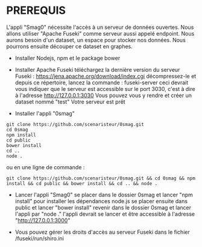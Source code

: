 # PREREQUIS
L'appli "Smag0" nécessite l'accès à un serveur de données ouvertes.
Nous allons utiliser "Apache Fuseki" comme serveur aussi appelé endpoint.
Nous aurons besoin d'un dataset, un espace pour stocker nos données.
Nous pourrons ensuite découper ce dataset en graphes.

- Installer Nodejs, npm et le package bower

- Installer Apache Fuseki
téléchargez la dernière version du serveur Fuseki : https://jena.apache.org/download/index.cgi
décompressez-le et depuis ce répertoire, lancez la commande : fuseki-server
ceci devrait vous indiquer que le serveur est accessible sur le port 3030, c'est à dire à l'adresse http://127.0.0.1:3030
Vous pouvez vous y rendre et créer un dataset nommé "test"
Votre serveur est prêt

- Installer l'appli "0smag"

```
git clone https://github.com/scenaristeur/0smag.git
cd 0smag
npm install
cd public
bower install
cd ..
node .

``` 
ou en une ligne de commande : 

```
git clone https://github.com/scenaristeur/0smag.git && cd 0smag && npm install && cd public && bower install && cd .. && node .

```

- Lancer l'appli "Smag0"
se placer dans le dossier 0smag et lancer "npm install" pour installer les dépendances node.js
se placer ensuite dans public et lancer "bower install"
revenir dans le dossier 0smag et lancer l'appli par "node ."
l'appli devrait se lancer et être accessible à l'adresse "http://127.0.0.1:3000"

- Vous pouvez gérer les droits d'accès au serveur Fuseki dans le fichier /fuseki/run/shiro.ini


